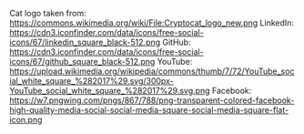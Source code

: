 Cat logo taken from: https://commons.wikimedia.org/wiki/File:Cryptocat_logo_new.png
LinkedIn: https://cdn3.iconfinder.com/data/icons/free-social-icons/67/linkedin_square_black-512.png
GitHub: https://cdn3.iconfinder.com/data/icons/free-social-icons/67/github_square_black-512.png
YouTube: https://upload.wikimedia.org/wikipedia/commons/thumb/7/72/YouTube_social_white_square_%282017%29.svg/300px-YouTube_social_white_square_%282017%29.svg.png
Facebook: https://w7.pngwing.com/pngs/867/788/png-transparent-colored-facebook-high-quality-media-social-social-media-square-social-media-square-flat-icon.png


